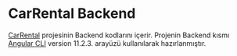 # CarRental Backend

[CarRental](https://github.com/Erenk1412/CarRentalProject-Backend) projesinin Backend kodlarını içerir.
Projenin Backend kısmı  [Angular CLI](https://github.com/angular/angular-cli) version 11.2.3. arayüzü kullanılarak hazırlanmıştır.





